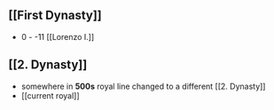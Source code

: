 ## [[First Dynasty]]
- 0 - -11 [[Lorenzo I.]]
## [[2. Dynasty]]
- somewhere in **500s** royal line changed to a different [[2. Dynasty]]
- [[current royal]]